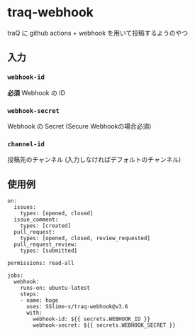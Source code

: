 # traq-webhook
traQ に github actions +  webhook を用いて投稿するようのやつ
## 入力
### `webhook-id`
**必須** Webhook の ID
### `webhook-secret`
Webhook の Secret (Secure Webhookの場合必須)
### `channel-id`
投稿先のチャンネル (入力しなければデフォルトのチャンネル)

## 使用例
```
on:
  issues:
    types: [opened, closed]
  issue_comment:
    types: [created]
  pull_request:
    types: [opened, closed, review_requested]
  pull_request_review:
    types: [submitted]

permissions: read-all

jobs:
  webhook:
    runs-on: ubuntu-latest
    steps:
    - name: hoge
      uses: SSlime-s/traq-webhook@v3.6
      with:
        webhook-id: ${{ secrets.WEBHOOK_ID }}
        webhook-secret: ${{ secrets.WEBHOOK_SECRET }}
```
